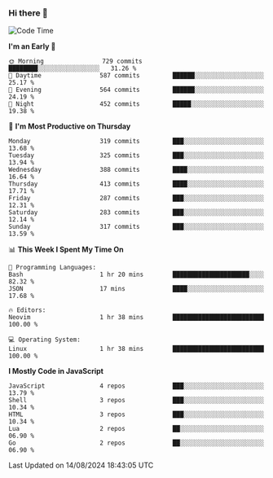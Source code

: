 ### Hi there 👋
<!--START_SECTION:waka-->
![Code Time](http://img.shields.io/badge/Code%20Time-332%20hrs%2046%20mins-blue)

**I'm an Early 🐤** 

```text
🌞 Morning                729 commits         ████████░░░░░░░░░░░░░░░░░   31.26 % 
🌆 Daytime                587 commits         ██████░░░░░░░░░░░░░░░░░░░   25.17 % 
🌃 Evening                564 commits         ██████░░░░░░░░░░░░░░░░░░░   24.19 % 
🌙 Night                  452 commits         █████░░░░░░░░░░░░░░░░░░░░   19.38 % 
```
📅 **I'm Most Productive on Thursday** 

```text
Monday                   319 commits         ███░░░░░░░░░░░░░░░░░░░░░░   13.68 % 
Tuesday                  325 commits         ███░░░░░░░░░░░░░░░░░░░░░░   13.94 % 
Wednesday                388 commits         ████░░░░░░░░░░░░░░░░░░░░░   16.64 % 
Thursday                 413 commits         ████░░░░░░░░░░░░░░░░░░░░░   17.71 % 
Friday                   287 commits         ███░░░░░░░░░░░░░░░░░░░░░░   12.31 % 
Saturday                 283 commits         ███░░░░░░░░░░░░░░░░░░░░░░   12.14 % 
Sunday                   317 commits         ███░░░░░░░░░░░░░░░░░░░░░░   13.59 % 
```


📊 **This Week I Spent My Time On** 

```text
💬 Programming Languages: 
Bash                     1 hr 20 mins        █████████████████████░░░░   82.32 % 
JSON                     17 mins             ████░░░░░░░░░░░░░░░░░░░░░   17.68 % 

🔥 Editors: 
Neovim                   1 hr 38 mins        █████████████████████████   100.00 % 

💻 Operating System: 
Linux                    1 hr 38 mins        █████████████████████████   100.00 % 
```

**I Mostly Code in JavaScript** 

```text
JavaScript               4 repos             ███░░░░░░░░░░░░░░░░░░░░░░   13.79 % 
Shell                    3 repos             ███░░░░░░░░░░░░░░░░░░░░░░   10.34 % 
HTML                     3 repos             ███░░░░░░░░░░░░░░░░░░░░░░   10.34 % 
Lua                      2 repos             ██░░░░░░░░░░░░░░░░░░░░░░░   06.90 % 
Go                       2 repos             ██░░░░░░░░░░░░░░░░░░░░░░░   06.90 % 
```




 Last Updated on 14/08/2024 18:43:05 UTC
<!--END_SECTION:waka-->

<!--
**YoganshSharma/YoganshSharma** is a ✨ _special_ ✨ repository because its `README.md` (this file) appears on your GitHub profile.

Here are some ideas to get you started:

- 🔭 I’m currently working on ...
- 🌱 I’m currently learning ...
- 👯 I’m looking to collaborate on ...
- 🤔 I’m looking for help with ...
- 💬 Ask me about ...
- 📫 How to reach me: ...
- 😄 Pronouns: ...
- ⚡ Fun fact: ...
-->
